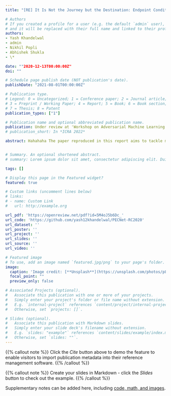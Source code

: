 ```yaml
---
title: "[RE] It Is Not the Journey but the Destination: Endpoint Conditioned Trajectory Prediction"

# Authors
# If you created a profile for a user (e.g. the default `admin` user), write the username (folder name) here 
# and it will be replaced with their full name and linked to their profile.
authors:
- Yash Khandelwal
- admin
- Nikhil Popli
- Abhishek Shukla
- \*

date: ""2020-12-13T00:00:00Z"
doi: ""

# Schedule page publish date (NOT publication's date).
publishDate: "2021-08-01T00:00:00Z"

# Publication type.
# Legend: 0 = Uncategorized; 1 = Conference paper; 2 = Journal article;
# 3 = Preprint / Working Paper; 4 = Report; 5 = Book; 6 = Book section;
# 7 = Thesis; 8 = Patent
publication_types: ["1"]

# Publication name and optional abbreviated publication name.
publication: Under review at 'Workshop on Adversarial Machine Learning and Beyond', AAAI 2021
# publication_short: In *ICRA 2022*

abstract: Hahahaha The paper reproduced in this report aims to tackle multiple pedestrian trajectory predictions using rich multi-modal predictions for the use of autonomous vehicles, social robots, etc. Earlier approaches to this problem have been auto-regressive in nature, i.e., using n points (or analogically, data from the last t seconds) from the dataset to produce the immediately next point, and then this process recurs.  In this paper, the end-point distribution conditioned on the past trajectory and the past trajectory features are modelled separately for each pedestrian. The future trajectory points are predicted based on the past and features from other pedestrians via social pooling. An assumption in this model is the absence of passive pedestrians or the fact that each pedestrian has an actual preconceived end-point or destination and is motivated to reach it. To formulate this report, we have experimented on the author's code by adding/removing social pooling layers, using truncation tricks, visualisation tools, and changing between CVAE and VAE architectures to verify all the claims made by the author described in detail below. We also performed some experiments such as shifting origin to the current point, using different architecture for encoder and decoder networks with the hope of improving the results, which are also described in detail at the end.


# Summary. An optional shortened abstract.
# summary: Lorem ipsum dolor sit amet, consectetur adipiscing elit. Duis posuere tellus ac convallis placerat. Proin tincidunt magna sed ex sollicitudin condimentum.

tags: []

# Display this page in the Featured widget?
featured: true

# Custom links (uncomment lines below)
# links:
# - name: Custom Link
#   url: http://example.org

url_pdf: 'https://openreview.net/pdf?id=5M4oJ5b6Dc_'
url_code: 'https://github.com/yash12khandelwal/PECNet-RC2020'
url_dataset: ''
url_poster: ''
url_project: ''
url_slides: ''
url_source: ''
url_video: ''

# Featured image
# To use, add an image named `featured.jpg/png` to your page's folder. 
image:
  caption: 'Image credit: [**Unsplash**](https://unsplash.com/photos/pLCdAaMFLTE)'
  focal_point: ""
  preview_only: false

# Associated Projects (optional).
#   Associate this publication with one or more of your projects.
#   Simply enter your project's folder or file name without extension.
#   E.g. `internal-project` references `content/project/internal-project/index.md`.
#   Otherwise, set `projects: []`.

# Slides (optional).
#   Associate this publication with Markdown slides.
#   Simply enter your slide deck's filename without extension.
#   E.g. `slides: "example"` references `content/slides/example/index.md`.
#   Otherwise, set `slides: ""`.
---
```


{{% callout note %}}
Click the *Cite* button above to demo the feature to enable visitors to import publication metadata into their reference management software.
{{% /callout %}}

{{% callout note %}}
Create your slides in Markdown - click the *Slides* button to check out the example.
{{% /callout %}}

Supplementary notes can be added here, including [code, math, and images](https://wowchemy.com/docs/writing-markdown-latex/).
